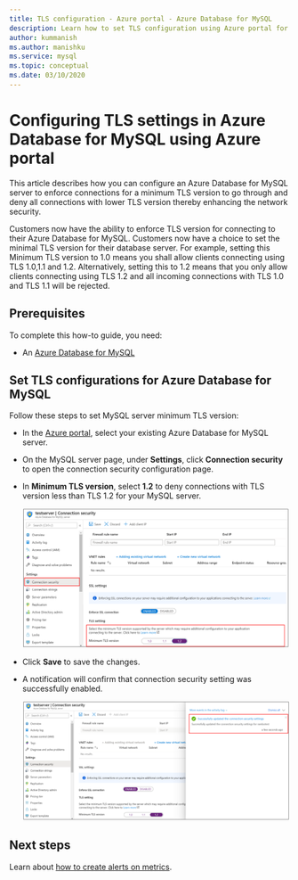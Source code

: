 ```yaml
---
title: TLS configuration - Azure portal - Azure Database for MySQL
description: Learn how to set TLS configuration using Azure portal for your Azure Database for MySQL 
author: kummanish
ms.author: manishku
ms.service: mysql
ms.topic: conceptual
ms.date: 03/10/2020
---
```


# Configuring TLS settings in Azure Database for MySQL using Azure portal

This article describes how you can configure an Azure Database for MySQL server to enforce connections for a minimum TLS version to go through and deny all connections with lower TLS version thereby enhancing the network security.

Customers now have the ability to enforce TLS version for connecting to their Azure Database for MySQL. Customers now have a choice to set the minimal TLS version for their database server. For example, setting this Minimum TLS version to 1.0 means you shall allow clients connecting using TLS 1.0,1.1 and 1.2. Alternatively, setting this to 1.2 means that you only allow clients connecting using TLS 1.2 and all incoming connections with TLS 1.0 and TLS 1.1 will be rejected.

## Prerequisites

To complete this how-to guide, you need:

* An [Azure Database for MySQL](quickstart-create-mysql-server-database-using-azure-portal.md)

## Set TLS configurations for Azure Database for MySQL

Follow these steps to set MySQL server minimum TLS version:

* In the [Azure portal](https://portal.azure.com/), select your existing Azure Database for MySQL server.

* On the MySQL server page, under **Settings**, click **Connection security** to open the connection security configuration page.

* In **Minimum TLS version**, select **1.2** to deny connections with TLS version less than TLS 1.2 for your MySQL server.

    ![Azure Database for MySQL TLS configuration](./media/howto-tls-configurations/setting-tls-value.png)

* Click **Save** to save the changes.

* A notification will confirm that connection security setting was successfully enabled.

    ![Azure Database for MySQL TLS configuration success](./media/howto-tls-configurations/setting-tls-value-success.png)

## Next steps

Learn about [how to create alerts on metrics](howto-alert-on-metric.md).
